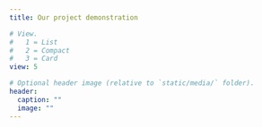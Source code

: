 ```yaml
---
title: Our project demonstration

# View.
#   1 = List
#   2 = Compact
#   3 = Card
view: 5

# Optional header image (relative to `static/media/` folder).
header:
  caption: ""
  image: ""
---
```

